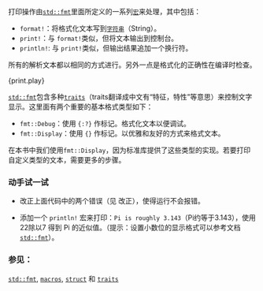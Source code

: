 打印操作由[`std::fmt`][fmt]里面所定义的一系列[`宏`][macros]来处理，其中包括：

* `format!`：将格式化文本写到[`字符串`][string]（String）。
* `print!`：与 `format!`类似，但将文本输出到控制台。
* `println!`: 与 `print!`类似，但输出结果追加一个换行符。

所有的解析文本都以相同的方式进行。另外一点是格式化的正确性在编译时检查。

{print.play}

[`std::fmt`][fmt]包含多种[`traits`][traits]（traits翻译成中文有“特征，特性”等意思）来控制文字显示。这里面有两个重要的基本格式类型如下：

* `fmt::Debug`：使用 `{:?}` 作标记。格式化文本以便调试。
* `fmt::Display`：使用 `{}` 作标记。以优雅和友好的方式来格式文本。

在本书中我们使用`fmt::Display`，因为标准库提供了这些类型的实现。若要打印自定义类型的文本，需要更多的步骤。

### 动手试一试

 * 改正上面代码中的两个错误（见 改正），使得运行不会报错。

 * 添加一个 `println!` 宏来打印：`Pi is roughly 3.143`（Pi约等于3.143），使用22除以7
 得到 Pi 的近似值。（提示：设置小数位的显示格式可以参考文档[`std::fmt`][fmt]）。

### 参见：

[`std::fmt`][fmt], [`macros`][macros], [`struct`][structs]
和 [`traits`][traits]

[fmt]: http://doc.rust-lang.org/std/fmt/
[macros]: ../macros.html
[string]: ../std/str.html
[structs]: ../custom_types/structs.html
[traits]: ../trait.html
